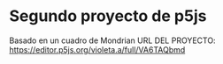 # Segundo proyecto de p5js

Basado en un cuadro de Mondrian
URL DEL PROYECTO: https://editor.p5js.org/violeta.a/full/VA6TAQbmd
